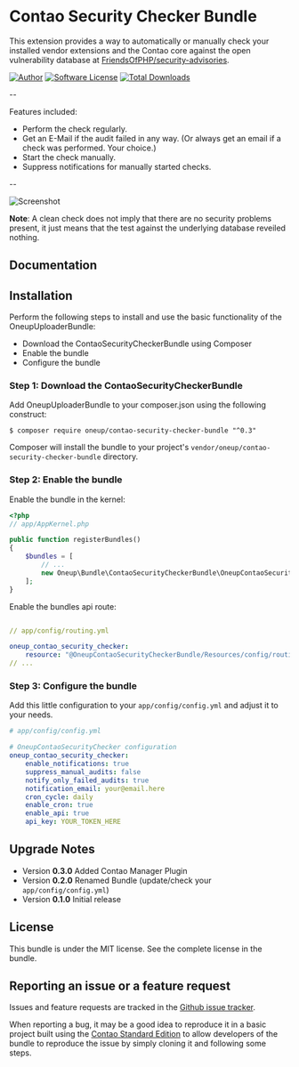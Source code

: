 Contao Security Checker Bundle
==============================

This extension provides a way to automatically or manually check your installed vendor extensions and the Contao core against the open vulnerability database at [FriendsOfPHP/security-advisories](https://github.com/FriendsOfPHP/security-advisories).

[![Author](http://img.shields.io/badge/author-@1upgmbh-blue.svg?style=flat-square)](https://twitter.com/1upgmbh)
[![Software License](http://img.shields.io/badge/license-MIT-brightgreen.svg?style=flat-square)](LICENSE)
[![Total Downloads](http://img.shields.io/packagist/dt/oneup/contao-security-checker-bundle.svg?style=flat-square)](https://packagist.org/packages/oneup/contao-security-checker-bundle)

-- 

Features included:
* Perform the check regularly.
* Get an E-Mail if the audit failed in any way. (Or always get an email if a check was performed. Your choice.)
* Start the check manually.
* Suppress notifications for manually started checks.

--

![Screenshot](https://cloud.githubusercontent.com/assets/754921/15356457/11e74f6e-1cf9-11e6-9d63-a13de0ef31b3.png)

**Note**: A clean check does not imply that there are no security problems present, it just means that the test against the underlying database reveiled nothing.

Documentation
-------------

## Installation

Perform the following steps to install and use the basic functionality of the OneupUploaderBundle:

* Download the ContaoSecurityCheckerBundle using Composer
* Enable the bundle
* Configure the bundle

### Step 1: Download the ContaoSecurityCheckerBundle

Add OneupUploaderBundle to your composer.json using the following construct:

    $ composer require oneup/contao-security-checker-bundle "^0.3"

Composer will install the bundle to your project's ``vendor/oneup/contao-security-checker-bundle`` directory.

### Step 2: Enable the bundle

Enable the bundle in the kernel:

``` php
<?php
// app/AppKernel.php

public function registerBundles()
{
    $bundles = [
        // ...
        new Oneup\Bundle\ContaoSecurityCheckerBundle\OneupContaoSecurityCheckerBundle(),
    ];
}
```

Enable the bundles api route:

``` yml

// app/config/routing.yml

oneup_contao_security_checker:
    resource: "@OneupContaoSecurityCheckerBundle/Resources/config/routing.yml"
// ...
```

### Step 3: Configure the bundle

Add this little configuration to your `app/config/config.yml` and adjust it to your needs.

```yaml
# app/config/config.yml

# OneupContaoSecurityChecker configuration
oneup_contao_security_checker:
    enable_notifications: true
    suppress_manual_audits: false
    notify_only_failed_audits: true
    notification_email: your@email.here
    cron_cycle: daily
    enable_cron: true
    enable_api: true
    api_key: YOUR_TOKEN_HERE
```

Upgrade Notes
-------------
* Version **0.3.0** Added Contao Manager Plugin
* Version **0.2.0** Renamed Bundle (update/check your `app/config/config.yml`)
* Version **0.1.0** Initial release

License
-------

This bundle is under the MIT license. See the complete license in the bundle.


Reporting an issue or a feature request
---------------------------------------

Issues and feature requests are tracked in the [Github issue tracker](https://github.com/1up-lab/contao-security-checker-bundle/issues).

When reporting a bug, it may be a good idea to reproduce it in a basic project
built using the [Contao Standard Edition](https://github.com/contao/standard-edition)
to allow developers of the bundle to reproduce the issue by simply cloning it
and following some steps.
